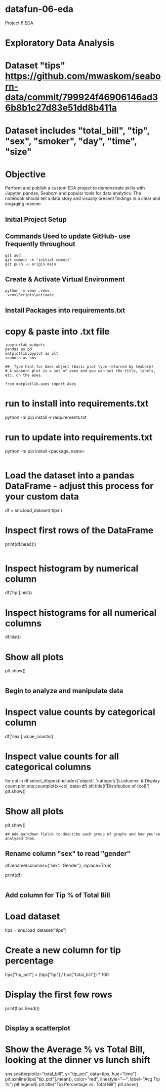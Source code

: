 # datafun-06-eda
Project 6 EDA
# Exploratory Data Analysis
# Dataset "tips" https://github.com/mwaskom/seaborn-data/commit/799924f46906146ad36b8b1c27d83e51dd8b411a
# Dataset includes "total_bill", "tip", "sex", "smoker", "day", "time", "size"

# Objective
Perform and publish a custom EDA project to demonstrate skills with Jupyter, pandas, Seaborn and popular tools for data analytics. The notebook should tell a data story and visually present findings in a clear and engaging manner.

## Initial Project Setup
## Commands Used to update GitHub- use frequently throughout

```
git add .
git commit -m "initial commit"
git push -u origin main
```
## Create & Activate Virtual Environment

```
python -m venv .venv
.venv\Scripts\activate
```
## Install Packages into requirements.txt
# copy & paste into .txt file
```
jupyterlab_widgets
pandas as pd
matplotlib.pyplot as plt
seaborn as sns

##  Type hint for Axes object (basic plot type returned by Seaborn)
# A seaborn plot is a set of axes and you can set the title, labels, etc. on the axes.

from matplotlib.axes import Axes
```
# run to install into requirements.txt
python -m pip install -r requirements.txt

# run to update into requirements.txt
python -m pip install <package_name>
```
```
# Load the dataset into a pandas DataFrame - adjust this process for your custom data
df = sns.load_dataset('tips')

# Inspect first rows of the DataFrame
print(df.head())
```
```
# Inspect histogram by numerical column
df['tip'].hist()

# Inspect histograms for all numerical columns
df.hist()

# Show all plots
plt.show()
```
```
## Begin to analyze and manipulate data

# Inspect value counts by categorical column
df['sex'].value_counts()

# Inspect value counts for all categorical columns
for col in df.select_dtypes(include=['object', 'category']).columns:
    # Display count plot
    sns.countplot(x=col, data=df)
    plt.title(f'Distribution of {col}')
    plt.show()

# Show all plots
plt.show()
```
## Add markdown fields to describe each group of graphs and how you've analyzed them.
```
## Rename column "sex" to read "gender"
df.rename(columns={'sex': 'Gender'}, inplace=True)

print(df)
```
```
## Add column for Tip % of Total Bill
# Load dataset
tips = sns.load_dataset("tips")

# Create a new column for tip percentage
tips["tip_pct"] = (tips["tip"] / tips["total_bill"]) * 100

# Display the first few rows
print(tips.head())
```
```
## Display a scatterplot
# Show the Average % vs Total Bill, looking at the dinner vs lunch shift

sns.scatterplot(x="total_bill", y="tip_pct", data=tips, hue="time")
plt.axhline(tips["tip_pct"].mean(), color="red", linestyle="--", label="Avg Tip %")
plt.legend()
plt.title("Tip Percentage vs. Total Bill")
plt.show()
```






